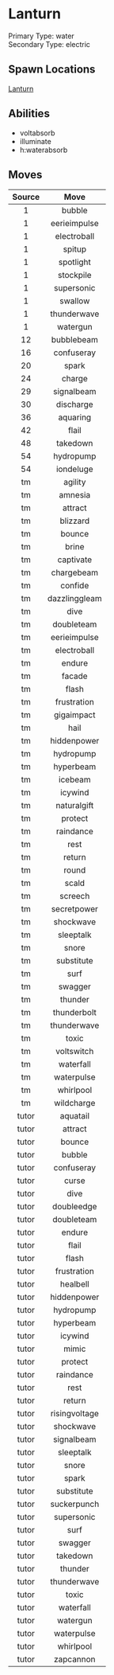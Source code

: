 # Lanturn  
Primary Type: water  
Secondary Type: electric  
  
## Spawn Locations  
[Lanturn](/data/spawn_presets/lanturn.md)  
  
## Abilities  
  * voltabsorb
  * illuminate
  * h:waterabsorb
  
  
## Moves  
  
| Source | Move |  
|:---:|:---:|  
| 1 | bubble |  
| 1 | eerieimpulse |  
| 1 | electroball |  
| 1 | spitup |  
| 1 | spotlight |  
| 1 | stockpile |  
| 1 | supersonic |  
| 1 | swallow |  
| 1 | thunderwave |  
| 1 | watergun |  
| 12 | bubblebeam |  
| 16 | confuseray |  
| 20 | spark |  
| 24 | charge |  
| 29 | signalbeam |  
| 30 | discharge |  
| 36 | aquaring |  
| 42 | flail |  
| 48 | takedown |  
| 54 | hydropump |  
| 54 | iondeluge |  
| tm | agility |  
| tm | amnesia |  
| tm | attract |  
| tm | blizzard |  
| tm | bounce |  
| tm | brine |  
| tm | captivate |  
| tm | chargebeam |  
| tm | confide |  
| tm | dazzlinggleam |  
| tm | dive |  
| tm | doubleteam |  
| tm | eerieimpulse |  
| tm | electroball |  
| tm | endure |  
| tm | facade |  
| tm | flash |  
| tm | frustration |  
| tm | gigaimpact |  
| tm | hail |  
| tm | hiddenpower |  
| tm | hydropump |  
| tm | hyperbeam |  
| tm | icebeam |  
| tm | icywind |  
| tm | naturalgift |  
| tm | protect |  
| tm | raindance |  
| tm | rest |  
| tm | return |  
| tm | round |  
| tm | scald |  
| tm | screech |  
| tm | secretpower |  
| tm | shockwave |  
| tm | sleeptalk |  
| tm | snore |  
| tm | substitute |  
| tm | surf |  
| tm | swagger |  
| tm | thunder |  
| tm | thunderbolt |  
| tm | thunderwave |  
| tm | toxic |  
| tm | voltswitch |  
| tm | waterfall |  
| tm | waterpulse |  
| tm | whirlpool |  
| tm | wildcharge |  
| tutor | aquatail |  
| tutor | attract |  
| tutor | bounce |  
| tutor | bubble |  
| tutor | confuseray |  
| tutor | curse |  
| tutor | dive |  
| tutor | doubleedge |  
| tutor | doubleteam |  
| tutor | endure |  
| tutor | flail |  
| tutor | flash |  
| tutor | frustration |  
| tutor | healbell |  
| tutor | hiddenpower |  
| tutor | hydropump |  
| tutor | hyperbeam |  
| tutor | icywind |  
| tutor | mimic |  
| tutor | protect |  
| tutor | raindance |  
| tutor | rest |  
| tutor | return |  
| tutor | risingvoltage |  
| tutor | shockwave |  
| tutor | signalbeam |  
| tutor | sleeptalk |  
| tutor | snore |  
| tutor | spark |  
| tutor | substitute |  
| tutor | suckerpunch |  
| tutor | supersonic |  
| tutor | surf |  
| tutor | swagger |  
| tutor | takedown |  
| tutor | thunder |  
| tutor | thunderwave |  
| tutor | toxic |  
| tutor | waterfall |  
| tutor | watergun |  
| tutor | waterpulse |  
| tutor | whirlpool |  
| tutor | zapcannon |  
  
